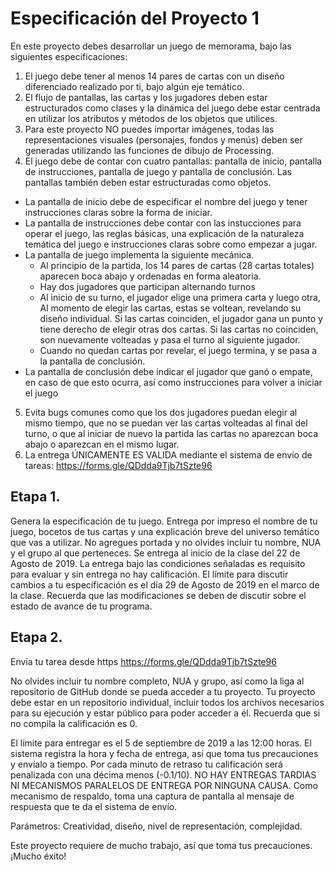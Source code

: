# Especificación del Proyecto 1

En este proyecto debes desarrollar un juego de memorama, bajo las siguientes especificaciones:
1)	El juego debe tener al menos 14 pares de cartas con un diseño diferenciado realizado por ti, bajo algún eje temático.
2)	El flujo de pantallas, las cartas y los jugadores deben estar estructurados como clases y la dinámica del juego debe estar centrada en utilizar los atributos y métodos de los objetos que utilices.
3)	Para este proyecto NO puedes importar imágenes, todas las representaciones visuales (personajes, fondos y menús) deben ser generadas utilizando las funciones de dibujo de Processing. 
4)	El juego debe de contar con cuatro pantallas: pantalla de inicio, pantalla de instrucciones, pantalla de juego y pantalla de conclusión. Las pantallas también deben estar estructuradas como objetos. 
-	La pantalla de inicio debe de especificar el nombre del juego y tener instrucciones claras sobre la forma de iniciar.
-	La pantalla de instrucciones debe contar con las instucciones para operar el juego, las reglas básicas,  una explicación de la naturaleza temática del juego e instrucciones claras sobre como empezar a jugar.
- La pantalla de juego implementa la siguiente mecánica.
  - Al principio de la partida, los 14 pares de cartas (28 cartas totales) aparecen boca abajo y ordenadas en forma aleatoria. 
  - Hay dos jugadores que participan alternando turnos
  - Al inicio de su turno, el jugador elige una primera carta y luego otra, Al momento de elegir las cartas, estas se voltean, revelando su diseño individual. Si las cartas coinciden, el jugador gana un punto y tiene derecho de elegir otras dos cartas. Si las cartas no coinciden, son nuevamente volteadas y pasa el turno al siguiente jugador.
  - Cuando no quedan cartas por revelar, el juego termina, y se pasa a la pantalla de conclusión. 
- 	La pantalla de conclusión debe indicar el jugador que ganó o empate, en caso de que esto ocurra,  así como instrucciones para volver a iniciar el juego
5)	Evita bugs comunes como que los dos jugadores puedan elegir al mismo tiempo, que no se puedan ver las cartas volteadas al final del turno, o que al iniciar de nuevo la partida las cartas no  aparezcan boca abajo o aparezcan en el mismo lugar. 
6)	La entrega ÚNICAMENTE ES VALIDA mediante el sistema de envío de tareas: https://forms.gle/QDdda9Tjb7tSzte96

## Etapa 1.
Genera la especificación de tu juego. Entrega por impreso el nombre de tu juego,  bocetos de tus cartas y una explicación breve del universo temático que vas a utilizar. No agregues portada y no olvides incluir tu nombre, NUA y el grupo al que perteneces. Se entrega al inicio de la clase del 22 de Agosto de 2019. La entrega bajo las condiciones señaladas es requisito para evaluar y sin entrega no hay calificación.
 El límite para discutir cambios a tu especificación es el día 29 de Agosto de 2019 en el marco de la clase. Recuerda que las modificaciones se deben de discutir sobre el estado de avance de tu programa. 

## Etapa 2.
Envía tu tarea desde https https://forms.gle/QDdda9Tjb7tSzte96

No olvides incluir tu nombre completo, NUA y grupo, así como la liga al repositorio de GitHub donde se pueda acceder a tu proyecto. Tu proyecto debe estar en un repositorio individual, incluir todos los archivos necesarios para su ejecución y estar público para poder acceder a él. Recuerda que si no compila la calificación es 0. 

El límite para entregar es el 5 de septiembre de 2019 a las 12:00 horas.  El sistema registra la hora y fecha de entrega, así que toma tus precauciones y envíalo a tiempo. Por cada minuto de retraso tu calificación será penalizada con una décima menos (-0.1/10). NO HAY ENTREGAS TARDIAS NI MECANISMOS PARALELOS DE ENTREGA POR NINGUNA CAUSA. Como mecanismo de respaldo, toma una captura de pantalla al mensaje de respuesta que te da el sistema de envío. 

Parámetros: Creatividad, diseño, nivel de representación, complejidad. 


Este proyecto requiere de mucho trabajo, así que toma tus precauciones. 
¡Mucho éxito!

